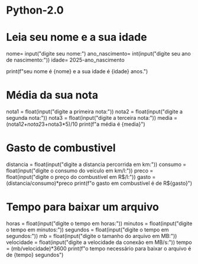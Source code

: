 # Python-2.0

# Leia seu nome e a sua idade

nome= input("digite seu nome:")
ano_nascimento= int(input("digite seu ano de nascimento:"))
idade= 2025-ano_nascimento

print(f"seu nome é {nome} e a sua idade é {idade} anos.")

# Média da sua nota 

nota1 = float(input("digite a primeira nota:"))
nota2 = float(input("digite a segunda nota:"))
nota3 = float(input("digite a terceira nota:"))
media = (nota1*2+nota2*3+nota3*5)/10
print(f"a média é {media}")

# Gasto de combustivel 

distancia = float(input("digite a distancia percorrida em km:"))
consumo = float(input("digite o consumo do veículo em km/l:"))
preco = float(input("digite o preço do combustível em R$/l:"))
gasto = (distancia/consumo)*preco
print(f"o gasto em combustível é de R${gasto}")

# Tempo para baixar um arquivo 

horas = float(input("digite o tempo em horas:"))
minutos = float(input("digite o tempo em minutos:"))
segundos = float(input("digite o tempo em segundos:"))
mb = float(input("digite o tamanho do arquivo em MB:"))
velocidade = float(input("digite a velocidade da conexão em MB/s:"))
tempo = (mb/velocidade)*3600
print(f"o tempo necessário para baixar o arquivo é de {tempo} segundos")


